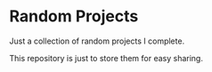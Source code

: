 # Random Projects
Just a collection of random projects I complete.

This repository is just to store them for easy sharing.